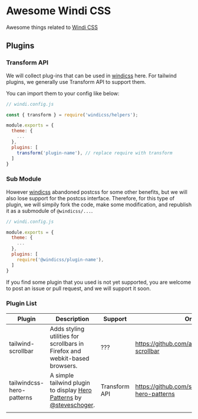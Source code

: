 # Awesome Windi CSS

Awesome things related to [Windi CSS](https://github.com/windicss/windicss)

## Plugins

### Transform API

We will collect plug-ins that can be used in [windicss](https://github.com/windicss/windicss) here. For tailwind plugins, we generally use Transform API to support them.

You can import them to your config like below:

```js
// windi.config.js

const { transform } = require('windicss/helpers');

module.exports = {
  theme: {
    ...
  },
  plugins: [
    transform('plugin-name'), // replace require with transform
  ]
}
```

### Sub Module

However [windicss](https://github.com/windicss/windicss) abandoned postcss for some other benefits, but we will also lose support for the postcss interface. Therefore, for this type of plugin, we will simpily fork the code, make some modification, and republish it as a submodule of `@windicss/...`.

```js
// windi.config.js

module.exports = {
  theme: {
    ...
  },
  plugins: [
    require('@windicss/plugin-name'),
  ]
}
```

If you find some plugin that you used is not yet supported, you are welcome to post an issue or pull request, and we will support it soon.

### Plugin List

| Plugin                    | Description                                                  | Support       | Origin                                               |
| ------------------------- | ------------------------------------------------------------ | ------------- | ---------------------------------------------------- |
| tailwind-scrollbar        | Adds styling utilities for scrollbars in Firefox and webkit-based browsers. | ???           | https://github.com/adoxography/tailwind-scrollbar    |
| tailwindcss-hero-patterns | A simple tailwind plugin to display [Hero Patterns](http://www.heropatterns.com/) by [@steveschoger](https://twitter.com/steveschoger). | Transform API | https://github.com/svengau/tailwindcss-hero-patterns |
|                           |                                                              |               |                                                      |

